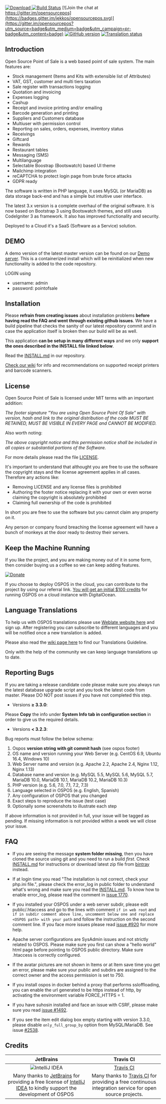 [![Download](https://api.bintray.com/packages/jekkos/opensourcepos/opensourcepos/images/download.svg?version=3.3.2) ](https://bintray.com/jekkos/opensourcepos/opensourcepos/3.3.2/link)
[![Build Status](https://travis-ci.org/opensourcepos/opensourcepos.svg?branch=master)](https://travis-ci.org/opensourcepos/opensourcepos)
[![Join the chat at https://gitter.im/opensourcepos](https://badges.gitter.im/jekkos/opensourcepos.svg)](https://gitter.im/opensourcepos?utm_source=badge&utm_medium=badge&utm_campaign=pr-badge&utm_content=badge)
[![GitHub version](https://badge.fury.io/gh/jekkos%2Fopensourcepos.svg)](https://badge.fury.io/gh/jekkos%2Fopensourcepos)
[![Translation status](http://translate.opensourcepos.org/widgets/opensourcepos/-/svg-badge.svg)](http://weblate.jpeelaer.net/engage/ospos/?utm_source=widget)


Introduction
------------

Open Source Point of Sale is a web based point of sale system.
The main features are:
* Stock management (Items and Kits with extensible list of Attributes)
* VAT, GST, customer and multi tiers taxation
* Sale register with transactions logging
* Quotation and invoicing
* Expenses logging
* Cashup
* Receipt and invoice printing and/or emailing
* Barcode generation and printing
* Suppliers and Customers database
* Multiuser with permission control
* Reporting on sales, orders, expenses, inventory status
* Receivings
* Giftcard
* Rewards
* Restaurant tables
* Messaging (SMS)
* Multilanguage
* Selectable Boostrap (Bootswatch) based UI theme
* Mailchimp integration
* reCAPTCHA to protect login page from brute force attacks
* GDPR ready

The software is written in PHP language, it uses MySQL (or MariaDB) as data storage back-end and has a simple but intuitive user interface.

The latest 3.x version is a complete overhaul of the original software.
It is now based on Bootstrap 3 using Bootswatch themes, and still uses CodeIgniter 3 as framework.
It also has improved functionality and security.

Deployed to a Cloud it's a SaaS (Software as a Service) solution.

DEMO
----

A demo version of the latest master version can be found on our [Demo server](https://demo.opensourcepos.org). This is a containerized install which will be reinitialized when new functionality is added to the code repository.

LOGIN using
* username: admin
* password: pointofsale


Installation
------------

Please **refrain from creating issues** about installation problems **before having read the FAQ and went through existing github issues**. We have a build pipeline that checks the sanity of our latest repository commit and in case the application itself is broken then our build will be as well.

This application **can be setup in many different ways** and we only **support the ones described in the INSTALL file linked below**.

Read the [INSTALL.md](https://github.com/opensourcepos/opensourcepos/blob/master/INSTALL.md) in our repository.

[Check our wiki](https://github.com/opensourcepos/opensourcepos/wiki/Supported-hardware-datasheet) for info and recommendations on supported receipt printers and barcode scanners.

License
-------

Open Source Point of Sale is licensed under MIT terms with an important addition:

_The footer signature "You are using Open Source Point Of Sale" with version, 
hash and link to the original distribution of the code MUST BE RETAINED, 
MUST BE VISIBLE IN EVERY PAGE and CANNOT BE MODIFIED._

Also worth noting:

_The above copyright notice and this permission notice shall be included in all
copies or substantial portions of the Software._

For more details please read the file [LICENSE](https://github.com/opensourcepos/opensourcepos/blob/master/LICENSE).

It's important to understand that althought you are free to use the software the copyright stays and the license agreement applies in all cases.
Therefore any actions like:

- Removing LICENSE and any license files is prohibited
- Authoring the footer notice replacing it with your own or even worse claiming the copyright is absolutely prohibited
- Claiming full ownership of the code is prohibited

In short you are free to use the software but you cannot claim any property on it.

Any person or company found breaching the license agreement will have a bunch of monkeys at the door ready to destroy their servers.


Keep the Machine Running
------------------------

If you like the project, and you are making money out of it in some form, then consider buying us a coffee so we can keep adding features.

[![Donate](https://www.paypalobjects.com/en_US/i/btn/btn_donate_LG.gif)](https://www.paypal.com/cgi-bin/webscr?cmd=_s-xclick&hosted_button_id=MUN6AEG7NY6H8)

If you choose to deploy OSPOS in the cloud, you can contribute to the project by using our referral link. [You will get an initial $100 credits](https://m.do.co/c/ac38c262507b) for running OSPOS on a cloud instance with DigitalOcean. 

Language Translations
---------------------

To help us with OSPOS translations please use [Weblate website here](http://translate.opensourcepos.org) and sign up. After registering you can subscribe to different languages and you will be notified once a new translation is added.

Please also read the [wiki page here](https://github.com/opensourcepos/opensourcepos/wiki/Adding-translations) to find our Translations Guideline.

Only with the help of the community we can keep language translations up to date.


Reporting Bugs
--------------

If you are taking a release candidate code please make sure you always run the latest database upgrade script and you took the latest code from master.
Please DO NOT post issues if you have not completed this step.

- Versions **≥ 3.3.0**:

Please **Copy** the info under **System Info tab in configuration section** in order to give us the required details.

- Versions **< 3.2.3**:

Bug reports must follow the below schema:

1. Ospos **version string with git commit hash** (see ospos footer)
2. OS name and version running your Web Server (e.g. CentOS 6.9, Ubuntu 16.4, Windows 10)
3. Web Server name and version (e.g. Apache 2.2, Apache 2.4, Nginx 1.12, Nginx 1.13)
4. Database name and version (e.g. MySQL 5.5, MySQL 5.6, MySQL 5.7, MariaDB 10.0, MariaDB 10.1, MariaDB 10.2, MariaDB 10.3)
5. PHP version (e.g. 5.6, 7.0, 7.1, 7.2, 7.3)
6. Language selected in OSPOS (e.g. English, Spanish)
7. Any configuration of OSPOS that you changed
8. Exact steps to reproduce the issue (test case)
9. Optionally some screenshots to illustrate each step

If above information is not provided in full, your issue will be tagged as pending.
If missing information is not provided within a week we will close your issue.


FAQ
---

* If you are seeing the message **system folder missing**, then you have cloned the source using git and you need to run a build *first*. Check [INSTALL.md](https://github.com/opensourcepos/opensourcepos/blob/master/INSTALL.md) for instructions or download latest zip file from [bintray](https://bintray.com/jekkos/opensourcepos/opensourcepos/view/files?sort=updated&order=desc#files) instead.

* If at login time you read "The installation is not correct, check your php.ini file.", please check the error_log in public folder to understand what's wrong and make sure you read the [INSTALL.md](https://github.com/opensourcepos/opensourcepos/blob/master/INSTALL.md). To know how to enable error_log, please read the comment in [issue 1770](https://github.com/opensourcepos/opensourcepos/issues/1770#issuecomment-355177943).

* If you installed your OSPOS under a web server subdir, please edit public/.htaccess and go to the lines with comment `if in web root` and `if in subdir comment above line, uncomment below one and replace <OSPOS path> with your path` and follow the instruction on the second comment line. If you face more issues please read [issue #920](https://github.com/opensourcepos/opensourcepos/issues/920) for more help.

* Apache server configurations are SysAdmin issues and not strictly related to OSPOS. Please make sure you first can show a "hello world" html page before pointing to OSPOS public directory. Make sure .htaccess is correctly configured.

* If the avatar pictures are not shown in Items or at Item save time you get an error, please make sure your public and subdirs are assigned to the correct owner and the access permission is set to 750.

* If you install ospos in docker behind a proxy that performs ssloffloading, you can enable the url generated to be https instead of http, by activating the environment variable FORCE_HTTPS = 1.

* If you have suhosin installed and face an issue with CSRF, please make sure you read [issue #1492](https://github.com/opensourcepos/opensourcepos/issues/1492).

* If you see the item edit dialog box empty starting with version 3.3.0, please disable `only_full_group_by` option from MySQL/MariaDB. See issue [#2538](https://github.com/opensourcepos/opensourcepos/issues/2538).

Credits
-------
|JetBrains|Travis CI|
|:-:|:-:|
|![IntelliJ IDEA](https://raw.githubusercontent.com/wiki/j-easy/easy-batch/images/logo/intellijidea-logo.png)|[Travis CI](https://travis-ci.com/images/logos/TravisCI-Full-Color.png)|
|Many thanks to [JetBrains](https://www.jetbrains.com/) for providing a free license of [IntelliJ IDEA](https://www.jetbrains.com/idea/) to kindly support the development of OSPOS|Many thanks to [Travis CI](https://travis-ci.org) for providing a free continuous integration service for open source projects.|
